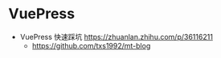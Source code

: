 # VuePress

- VuePress 快速踩坑 https://zhuanlan.zhihu.com/p/36116211   
    - https://github.com/txs1992/mt-blog

```shell 

```   